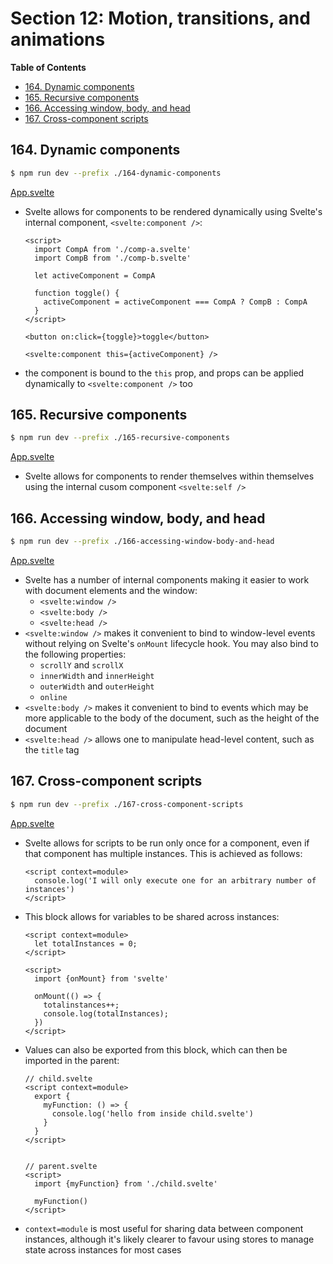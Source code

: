 # Section 12: Motion, transitions, and animations


<!-- START doctoc generated TOC please keep comment here to allow auto update -->
<!-- DON'T EDIT THIS SECTION, INSTEAD RE-RUN doctoc TO UPDATE -->
**Table of Contents**

- [164. Dynamic components](#164-dynamic-components)
- [165. Recursive components](#165-recursive-components)
- [166. Accessing window, body, and head](#166-accessing-window-body-and-head)
- [167. Cross-component scripts](#167-cross-component-scripts)

<!-- END doctoc generated TOC please keep comment here to allow auto update -->

## 164. Dynamic components

```bash
$ npm run dev --prefix ./164-dynamic-components
```

[App.svelte](./164-dynamic-components/src/App.svelte)

- Svelte allows for components to be rendered dynamically using Svelte's
    internal component, `<svelte:component />`:

    ```svelte
    <script>
      import CompA from './comp-a.svelte'
      import CompB from './comp-b.svelte'

      let activeComponent = CompA

      function toggle() {
        activeComponent = activeComponent === CompA ? CompB : CompA
      }
    </script>

    <button on:click={toggle}>toggle</button>

    <svelte:component this={activeComponent} />
    ```
- the component is bound to the `this` prop, and props can be applied
    dynamically to `<svelte:component />` too

## 165. Recursive components

```bash
$ npm run dev --prefix ./165-recursive-components
```

[App.svelte](./165-recursive-components/src/App.svelte)

- Svelte allows for components to render themselves within themselves using the
    internal cusom component `<svelte:self />`

## 166. Accessing window, body, and head

```bash
$ npm run dev --prefix ./166-accessing-window-body-and-head
```

[App.svelte](./166-accessing-window-body-and-head/src/App.svelte)

- Svelte has a number of internal components making it easier to work with
    document elements and the window:
    - `<svelte:window />`
    - `<svelte:body />`
    - `<svelte:head />`
- `<svelte:window />` makes it convenient to bind to window-level events without
    relying on Svelte's `onMount` lifecycle hook. You may also bind to the
    following properties:
    - `scrollY` and `scrollX`
    - `innerWidth` and `innerHeight`
    - `outerWidth` and `outerHeight`
    - `online`
- `<svelte:body />` makes it convenient to bind to events which may be more
    applicable to the body of the document, such as the height of the document
- `<svelte:head />` allows one to manipulate head-level content, such as the
    `title` tag

## 167. Cross-component scripts

```bash
$ npm run dev --prefix ./167-cross-component-scripts
```

[App.svelte](./167-cross-component-scripts/src/App.svelte)

- Svelte allows for scripts to be run only once for a component, even if that
    component has multiple instances. This is achieved as follows:

    ```svelte
    <script context=module>
      console.log('I will only execute one for an arbitrary number of instances')
    </script>
    ```
- This block allows for variables to be shared across instances:

    ```svelte
    <script context=module>
      let totalInstances = 0;
    </script>

    <script>
      import {onMount} from 'svelte'

      onMount(() => {
        totalinstances++;
        console.log(totalInstances);
      })
    </script>
    ```
- Values can also be exported from this block, which can then be imported in the
    parent:

    ```svelte
    // child.svelte
    <script context=module>
      export {
        myFunction: () => {
          console.log('hello from inside child.svelte')
        }
      }
    </script>


    // parent.svelte
    <script>
      import {myFunction} from './child.svelte'

      myFunction()
    </script>
    ```
- `context=module` is most useful for sharing data between component instances,
    although it's likely clearer to favour using stores to manage state across
    instances for most cases

